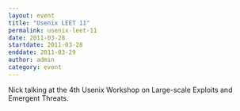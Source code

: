 ```yaml
---
layout: event
title: "Usenix LEET 11"
permalink: usenix-leet-11
date: 2011-03-28
startdate: 2011-03-28
enddate: 2011-03-29
author: admin
category: event
---
```


Nick talking at the 4th Usenix Workshop on Large-scale Exploits and Emergent Threats.

